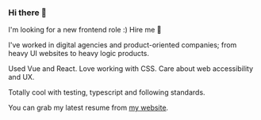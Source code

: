 ### Hi there 👋

I'm looking for a new frontend role :) Hire me 🙌

I've worked in digital agencies and product-oriented companies; from heavy UI websites to heavy logic products.

Used Vue and React. Love working with CSS. Care about web accessibility and UX.

Totally cool with testing, typescript and following standards.

You can grab my latest resume from [my website](https://darvi.sh).

<!--
**darvishzadeh/darvishzadeh** is a ✨ _special_ ✨ repository because its `README.md` (this file) appears on your GitHub profile.

Here are some ideas to get you started:

- 🔭 I’m currently working on ...
- 🌱 I’m currently learning ...
- 👯 I’m looking to collaborate on ...
- 🤔 I’m looking for help with ...
- 💬 Ask me about ...
- 📫 How to reach me: ...
- 😄 Pronouns: ...
- ⚡ Fun fact: ...
-->

